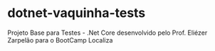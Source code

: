 # dotnet-vaquinha-tests

Projeto Base para Testes - .Net Core desenvolvido pelo Prof. Eliézer Zarpelão
para o BootCamp Localiza 

